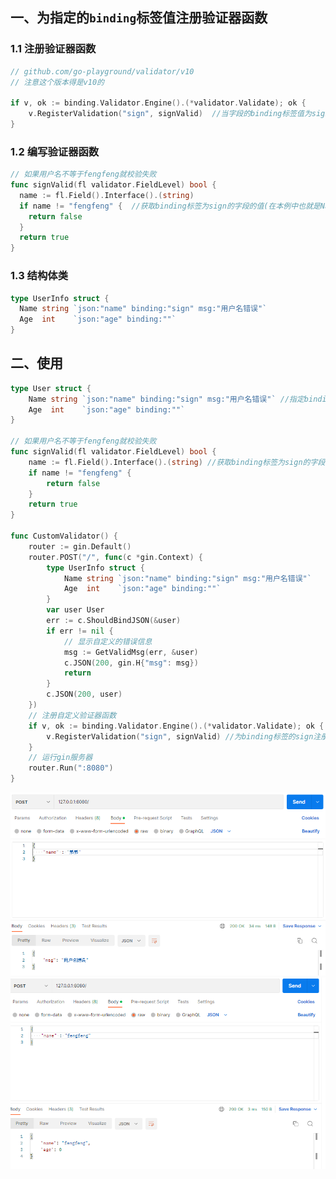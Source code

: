 ## 一、为指定的`binding`标签值注册验证器函数

### 1.1 注册验证器函数

```go
// github.com/go-playground/validator/v10
// 注意这个版本得是v10的

if v, ok := binding.Validator.Engine().(*validator.Validate); ok {
    v.RegisterValidation("sign", signValid)  //当字段的binding标签值为sign时，将调用signValid()函数
}
```

### 1.2 编写验证器函数

```go
// 如果用户名不等于fengfeng就校验失败
func signValid(fl validator.FieldLevel) bool {
  name := fl.Field().Interface().(string)
  if name != "fengfeng" {  //获取binding标签为sign的字段的值(在本例中也就是Name字段)
    return false
  }
  return true
}
```

### 1.3 结构体类

```go
type UserInfo struct {
  Name string `json:"name" binding:"sign" msg:"用户名错误"`
  Age  int    `json:"age" binding:""`
}
```

## 二、使用

```go
type User struct {
	Name string `json:"name" binding:"sign" msg:"用户名错误"` //指定binding标签为sign
	Age  int    `json:"age" binding:""`
}

// 如果用户名不等于fengfeng就校验失败
func signValid(fl validator.FieldLevel) bool {
	name := fl.Field().Interface().(string) //获取binding标签为sign的字段的值(在本例中也就是Name字段)
	if name != "fengfeng" {
		return false
	}
	return true
}

func CustomValidator() {
	router := gin.Default()
	router.POST("/", func(c *gin.Context) {
		type UserInfo struct {
			Name string `json:"name" binding:"sign" msg:"用户名错误"`
			Age  int    `json:"age" binding:""`
		}
		var user User
		err := c.ShouldBindJSON(&user)
		if err != nil {
			// 显示自定义的错误信息
			msg := GetValidMsg(err, &user)
			c.JSON(200, gin.H{"msg": msg})
			return
		}
		c.JSON(200, user)
	})
	// 注册自定义验证器函数
	if v, ok := binding.Validator.Engine().(*validator.Validate); ok {
		v.RegisterValidation("sign", signValid) //为binding标签的sign注册验证器函数
	}
	// 运行gin服务器
	router.Run(":8080")
}
```

<img src="10.自定义验证器.assets/image-20230118181100661.png" alt="image-20230118181100661" style="zoom:80%;" />

<img src="10.自定义验证器.assets/image-20230118181128697.png" alt="image-20230118181128697" style="zoom:80%;" />